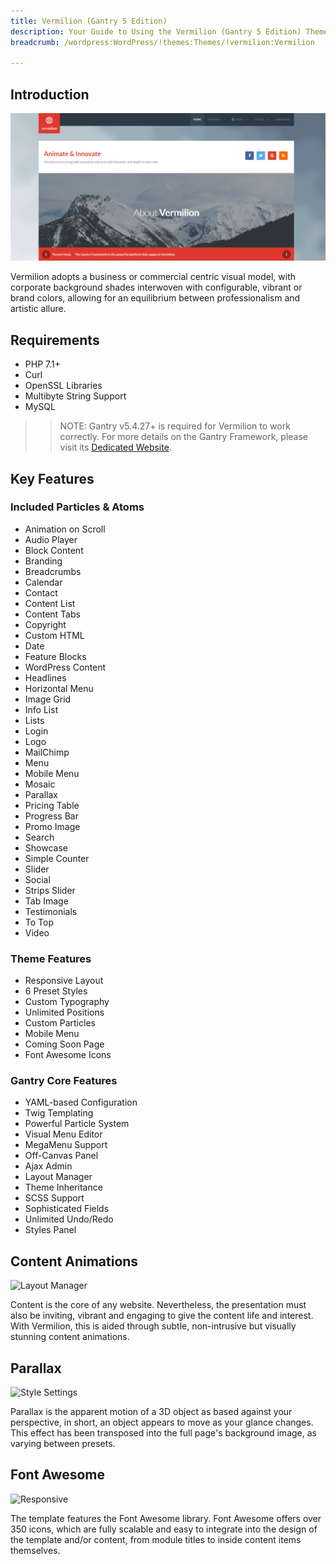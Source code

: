 ```yaml
---
title: Vermilion (Gantry 5 Edition)
description: Your Guide to Using the Vermilion (Gantry 5 Edition) Theme for WordPress
breadcrumb: /wordpress:WordPress/!themes:Themes/!vermilion:Vermilion

---
```


Introduction
-----

![](assets/vermilion.png)

Vermilion adopts a business or commercial centric visual model, with corporate background shades interwoven with configurable, vibrant or brand colors, allowing for an equilibrium between professionalism and artistic allure.

Requirements
-----

* PHP 7.1+
* Curl
* OpenSSL Libraries
* Multibyte String Support
* MySQL

>> NOTE: Gantry v5.4.27+ is required for Vermilion to work correctly. For more details on the Gantry Framework, please visit its [Dedicated Website](http://gantry.org).

Key Features
-----


### Included Particles & Atoms

* Animation on Scroll
* Audio Player
* Block Content
* Branding
* Breadcrumbs
* Calendar
* Contact
* Content List
* Content Tabs
* Copyright
* Custom HTML
* Date
* Feature Blocks
* WordPress Content
* Headlines
* Horizontal Menu
* Image Grid
* Info List
* Lists
* Login
* Logo
* MailChimp
* Menu
* Mobile Menu
* Mosaic
* Parallax
* Pricing Table
* Progress Bar
* Promo Image
* Search
* Showcase
* Simple Counter
* Slider
* Social
* Strips Slider
* Tab Image
* Testimonials
* To Top
* Video 

### Theme Features

* Responsive Layout
* 6 Preset Styles
* Custom Typography
* Unlimited Positions
* Custom Particles
* Mobile Menu
* Coming Soon Page
* Font Awesome Icons 

### Gantry Core Features

* YAML-based Configuration
* Twig Templating
* Powerful Particle System
* Visual Menu Editor
* MegaMenu Support
* Off-Canvas Panel
* Ajax Admin
* Layout Manager
* Theme Inheritance
* SCSS Support
* Sophisticated Fields
* Unlimited Undo/Redo
* Styles Panel

## Content Animations

![Layout Manager](ft-2.jpg)

Content is the core of any website. Nevertheless, the presentation must also be inviting, vibrant and engaging to give the content life and interest. With Vermilion, this is aided through subtle, non-intrusive but visually stunning content animations.

## Parallax

![Style Settings](ft-3.jpg)

Parallax is the apparent motion of a 3D object as based against your perspective, in short, an object appears to move as your glance changes. This effect has been transposed into the full page's background image, as varying between presets.

## Font Awesome

![Responsive](ft-4.jpg)

The template features the Font Awesome library. Font Awesome offers over 350 icons, which are fully scalable and easy to integrate into the design of the template and/or content, from module titles to inside content items themselves.
